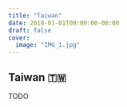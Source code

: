 ```yaml
---
title: "Taiwan"
date: 2018-01-01T00:00:00-00:00
draft: false
cover:
  image: "IMG_1.jpg"
---
```


## Taiwan 🇹🇼

TODO

